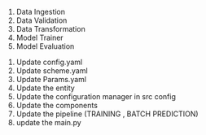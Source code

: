 <!-- end to end datascience project -->
<!-- workflow --ML Pipeline -->

1. Data Ingestion
2. Data Validation
3. Data Transformation
4. Model Trainer
5. Model Evaluation


<!-- WorkFlow -->
1. Update config.yaml
2. Update scheme.yaml
3. Update Params.yaml
4. Update the entity
5. Update the configuration manager in src config
6. Update the components
7. Update the pipeline (TRAINING , BATCH PREDICTION)
8. update the main.py 
